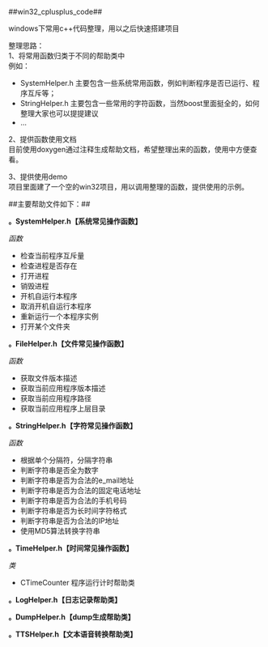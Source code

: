 ##win32_cplusplus_code##

windows下常用c++代码整理，用以之后快速搭建项目

整理思路：<br>
1、将常用函数归类于不同的帮助类中<br>
例如：<br>
- SystemHelper.h 主要包含一些系统常用函数，例如判断程序是否已运行、程序互斥等；<br>
- StringHelper.h 主要包含一些常用的字符函数，当然boost里面挺全的，如何整理大家也可以提提建议<br>
- ...<br>

2、提供函数使用文档<br>
目前使用doxygen通过注释生成帮助文档，希望整理出来的函数，使用中方便查看。<br>

3、提供使用demo<br>
项目里面建了一个空的win32项目，用以调用整理的函数，提供使用的示例。

##主要帮助文件如下：##

**。SystemHelper.h【系统常见操作函数】**

*函数* 

- 检查当前程序互斥量
- 检查进程是否存在
- 打开进程
- 销毁进程
- 开机自运行本程序
- 取消开机自运行本程序
- 重新运行一个本程序实例
- 打开某个文件夹

**。FileHelper.h【文件常见操作函数】**

*函数* 

- 获取文件版本描述
- 获取当前应用程序版本描述
- 获取当前应用程序路径
- 获取当前应用程序上层目录

**。StringHelper.h【字符常见操作函数】**

*函数* 

- 根据单个分隔符，分隔字符串
- 判断字符串是否全为数字
- 判断字符串是否为合法的e_mail地址
- 判断字符串是否为合法的固定电话地址
- 判断字符串是否为合法的手机号码
- 判断字符串是否为长时间字符格式
- 判断字符串是否为合法的IP地址
- 使用MD5算法转换字符串

**。TimeHelper.h【时间常见操作函数】**

*类*

- CTimeCounter 程序运行计时帮助类 


**。LogHelper.h【日志记录帮助类】**


**。DumpHelper.h【dump生成帮助类】**


**。TTSHelper.h【文本语音转换帮助类】**

